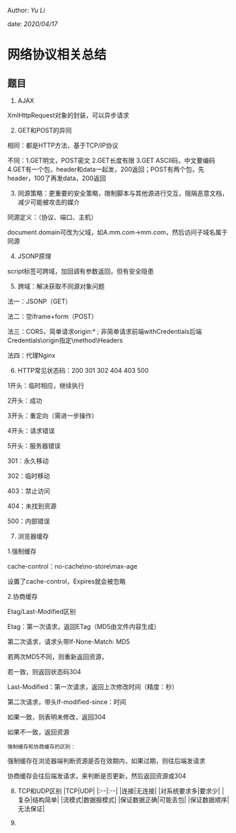 Author: _Yu Li_

date: _2020/04/17_

# 网络协议相关总结

## 题目

1. AJAX

XmlHttpRequest对象的封装，可以异步请求

2. GET和POST的异同

相同：都是HTTP方法，基于TCP/IP协议

不同：1.GET明文，POST密文 2.GET长度有限 3.GET ASCII码，中文要编码 4.GET有一个包，header和data一起发，200返回；POST有两个包，先header，100了再发data，200返回

3. 同源策略：更重要的安全策略，限制脚本与其他源进行交互，阻隔恶意文档，减少可能被攻击的媒介

同源定义：（协议、端口、主机）

document.domain可改为父域，如A.mm.com->mm.com，然后访问子域名属于同源

4. JSONP原理

script标签可跨域，加回调有参数返回，但有安全隐患

5. 跨域：解决获取不同源对象问题

法一：JSONP（GET）

法二：空iframe+form（POST）

法三：CORS，简单请求origin:* ; 非简单请求前端withCredentials后端Credentials\origin指定\method\Headers

法四：代理Nginx

6. HTTP常见状态码：200 301 302 404 403 500

1开头：临时相应，继续执行

2开头：成功

3开头：重定向（需进一步操作）

4开头：请求错误

5开头：服务器错误

301：永久移动

302：临时移动

403：禁止访问

404：未找到资源

500：内部错误

7. 浏览器缓存

1.强制缓存

cache-control：no-cache\no-store\max-age

设置了cache-control，Expires就会被忽略

2.协商缓存

Etag/Last-Modified区别

Etag：第一次请求，返回ETag（MD5由文件内容生成）

第二次请求，请求头带If-None-Match: MD5

若两次MD5不同，则重新返回资源，

若一致，则返回状态码304


Last-Modified：第一次请求，返回上次修改时间（精度：秒）

第二次请求，带头If-modified-since：时间

如果一致，则表明未修改，返回304

如果不一致，返回资源

`强制缓存和协商缓存的区别：`

强制缓存在浏览器端判断资源是否在效期内，如果过期，则往后端发请求

协商缓存会往后端发请求，来判断是否更新，然后返回资源或304

8. TCP和UDP区别
|TCP|UDP|
|:--|:--|
|连接|无连接|
|对系统要求多|要求少|
|复杂|结构简单|
|流模式|数据报模式|
|保证数据正确|可能丢包|
|保证数据顺序|无法保证|

9. 